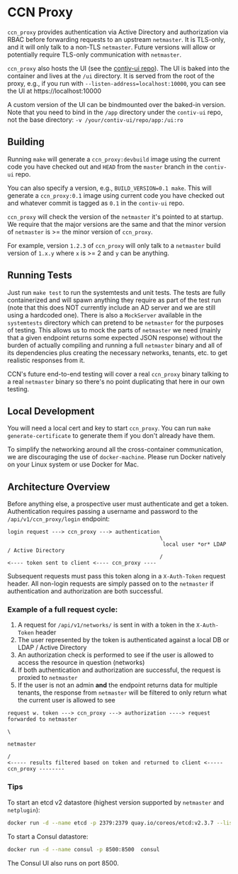 # CCN Proxy

`ccn_proxy`  provides authentication via Active Directory and authorization via
RBAC before forwarding requests to an upstream `netmaster`. It is TLS-only,
and it will only talk to a non-TLS `netmaster`.  Future versions will allow
or potentially require TLS-only communication with `netmaster`.

`ccn_proxy` also hosts the UI (see the [contiv-ui repo](https://github.com/contiv/contiv-ui)).
The UI is baked into the container and lives at the `/ui` directory. It is served
from the root of the proxy, e.g., if you run with `--listen-address=localhost:10000`,
you can see the UI at https://localhost:10000

A custom version of the UI can be bindmounted over the baked-in version. Note that
you need to bind in the `/app` directory under the `contiv-ui` repo, not the base
directory: `-v /your/contiv-ui/repo/app:/ui:ro`

## Building

Running `make` will generate a `ccn_proxy:devbuild` image using the current code
you have checked out and `HEAD` from the `master` branch in the `contiv-ui` repo.

You can also specify a version, e.g., `BUILD_VERSION=0.1 make`.  This will
generate a `ccn_proxy:0.1` image using current code you have checked out and
whatever commit is tagged as `0.1` in the `contiv-ui` repo.

`ccn_proxy` will check the  version of the `netmaster` it's pointed to at startup.
We require that the major versions are the same and that the minor version of
`netmaster` is >= the minor version of `ccn_proxy`.

For example, version `1.2.3` of `ccn_proxy`  will only talk to a `netmaster` build
version of `1.x.y` where `x` is >= 2 and `y` can be anything.

## Running Tests

Just run `make test` to run the systemtests and unit tests.  The tests are fully
containerized and will spawn anything they require as part of the test run
(note that this does NOT currently include an AD server and we are still using a
hardcoded one).  There is also a `MockServer` available in the `systemtests`
directory which can pretend to be `netmaster` for the purposes of testing.  This
allows us to mock the parts of `netmaster` we need (mainly that a given endpoint
returns some expected JSON response) without the burden of actually compiling
and running a full `netmaster` binary and all of its dependencies plus creating
the necessary networks, tenants, etc. to get realistic responses from it.

CCN's future end-to-end testing will cover a real `ccn_proxy` binary talking to
a real `netmaster` binary so there's no point duplicating that here in our own
testing.

## Local Development

You will need a local cert and key to start `ccn_proxy`.  You can run
`make generate-certificate` to generate them if you don't already have them.

To simplify the networking around all the cross-container
communication, we are discouraging the use of `docker-machine`.  Please run
Docker natively on your Linux system or use Docker for Mac.

## Architecture Overview

Before anything else, a prospective user must authenticate and get a token.
Authentication requires passing a username and password to the
`/api/v1/ccn_proxy/login` endpoint:

```
login request ---> ccn_proxy ---> authentication
                                                \
                                                 local user *or* LDAP / Active Directory
                                                /
<---- token sent to client <---- ccn_proxy ----
```

Subsequent requests must pass this token along in a `X-Auth-Token` request
header.  All non-login requests are simply passed on to the `netmaster` if
authentication and authorization are both successful.

### Example of a full request cycle:

1. A request for `/api/v1/networks/` is sent in with a token in the `X-Auth-Token` header
1. The user represented by the token is authenticated against a local DB or LDAP / Active Directory
1. An authorization check is performed to see if the user is allowed to access the resource in question (networks)
1. If both authentication and authorization are successful, the request is proxied to `netmaster`
1. If the user is not an admin **and** the endpoint returns data for multiple tenants, the response from `netmaster` will be filtered to only return what the current user is allowed to see

```
request w. token ---> ccn_proxy ---> authorization ----> request forwarded to netmaster
                                                                                        \
                                                                                         netmaster
                                                                                        /
<----- results filtered based on token and returned to client <----- ccn_proxy --------
```

### Tips

To start an etcd v2 datastore (highest version supported by `netmaster` and `netplugin`):

```sh
docker run -d --name etcd -p 2379:2379 quay.io/coreos/etcd:v2.3.7 --listen-client-urls http://0.0.0.0:2379 --advertise-client-urls http://0.0.0.0:2379
```

To start a Consul datastore:

```sh
docker run -d --name consul -p 8500:8500  consul
```

The Consul UI also runs on port 8500.
